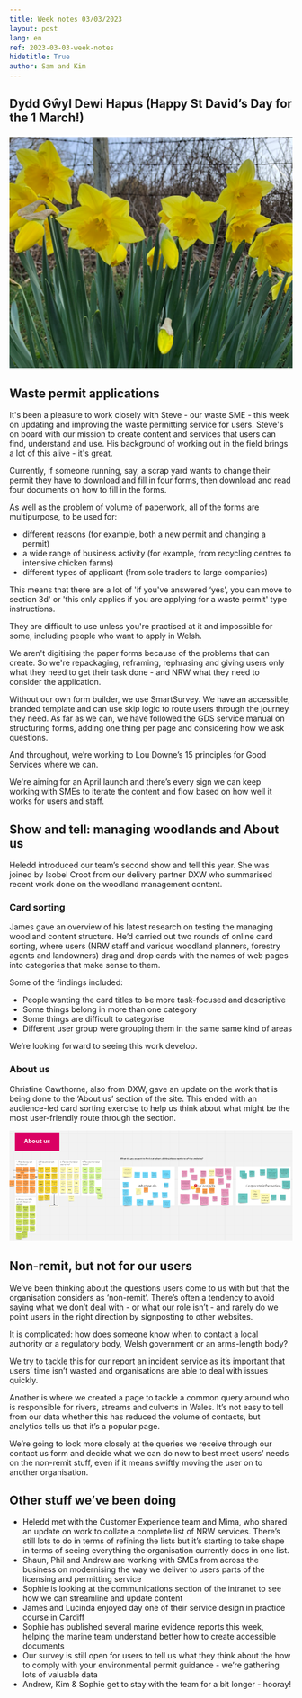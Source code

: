 ```yaml
---
title: Week notes 03/03/2023
layout: post
lang: en
ref: 2023-03-03-week-notes
hidetitle: True
author: Sam and Kim
---
```

## Dydd Gŵyl Dewi Hapus (Happy St David’s Day for the 1 March!) 

![alt text](https://github.com/nrw-digital/week-notes/blob/e9fa5cd564625acb87765f7e2127d024392d4ed4/images/daffodils.PNG?raw=true)

## Waste permit applications

It's been a pleasure to work closely with Steve - our waste SME - this week on updating and improving the waste permitting service for users. Steve's on board with our mission to create content and services that users can find, understand and use. His background of working out in the field brings a lot of this alive - it's great.

Currently, if someone running, say, a scrap yard wants to change their permit they have to download and fill in four forms, then download and read four documents on how to fill in the forms. 

As well as the problem of volume of paperwork, all of the forms are multipurpose, to be used for:
* different reasons (for example, both a new permit and changing a permit) 
* a wide range of business activity (for example, from recycling centres to intensive chicken farms)
* different types of applicant (from sole traders to large companies)

This means that there are a lot of 'if you've answered ‘yes', you can move to section 3d' or 'this only applies if you are applying for a waste permit' type instructions. 

They are difficult to use unless you're practised at it and impossible for some, including people who want to apply in Welsh.

We aren't digitising the paper forms because of the problems that can create. So we're repackaging, reframing, rephrasing and giving users only what they need to get their task done - and NRW what they need to consider the application.

Without our own form builder, we use SmartSurvey. We have an accessible, branded  template and can use skip logic to route users through the journey they need. As far as we can, we have followed the GDS service manual on structuring forms, adding one thing per page and considering how we ask questions. 

And throughout, we’re working to Lou Downe’s 15 principles for Good Services where we can.

We're aiming for an April launch and there’s every sign we can keep working with SMEs to iterate the content and flow based on how well it works for users and staff.

## Show and tell: managing woodlands and About us

Heledd introduced our team’s second show and tell this year. She was joined by Isobel Croot from our delivery partner DXW who summarised recent work done on the woodland management content.

### Card sorting

James gave an overview of his latest research on testing the managing woodland content structure. He’d carried out two rounds of online card sorting, where users (NRW staff and various woodland planners, forestry agents and landowners) drag and drop cards with the names of web pages into categories that make sense to them. 

Some of the findings included:

* People wanting the card titles to be more task-focused and descriptive
* Some things belong in more than one category
* Some things are difficult to categorise
* Different user group were grouping them in the same same kind of areas

We’re looking forward to seeing this work develop.


### About us

Christine Cawthorne, also from DXW, gave an update on the work that is being done to the ‘About us’ section of the site. This ended with an audience-led card sorting exercise to help us think about what might be the most user-friendly route through the section.  

![alt text](https://github.com/nrw-digital/week-notes/blob/e9fa5cd564625acb87765f7e2127d024392d4ed4/images/About%20us.PNG?raw=true)


## Non-remit, but not for our users

We’ve been thinking about the questions users come to us with but that the organisation considers as ‘non-remit’. There’s often a tendency to avoid saying what we don’t deal with - or what our role isn’t - and rarely do we point users in the right direction by signposting to other websites. 

It is complicated: how does someone know when to contact a local authority or a regulatory body, Welsh government or an arms-length body?

We try to tackle this for our report an incident service as it’s important that users’ time isn’t wasted and organisations are able to deal with issues quickly. 

Another is where we created a page to tackle a common query around who is responsible for rivers, streams and culverts in Wales. It’s not easy to tell from our data whether this has reduced the volume of contacts, but analytics tells us that it’s a popular page.

We’re going to look more closely at the queries we receive through our contact us form and decide what we can do now to best meet users’ needs on the non-remit stuff, even if it means swiftly moving the user on to another organisation.


## Other stuff we’ve been doing

* Heledd met with the Customer Experience team and Mima, who shared an update on work to collate a complete list of NRW services. There’s still lots to do in terms of refining the lists but it’s starting to take shape in terms of seeing everything the organisation currently does in one list.
* Shaun, Phil and Andrew are working with SMEs from across the business on modernising the way we deliver to users parts of the licensing and permitting service
* Sophie is looking at the communications section of the intranet to see how we can streamline and update content
* James and Lucinda enjoyed day one of their service design in practice course in Cardiff
* Sophie has published several marine evidence reports this week, helping the marine team understand better how to create accessible documents
* Our survey is still open for users to tell us what they think about the how to comply with your environmental permit guidance - we’re gathering lots of valuable data
* Andrew, Kim & Sophie get to stay with the team for a bit longer - hooray! 
